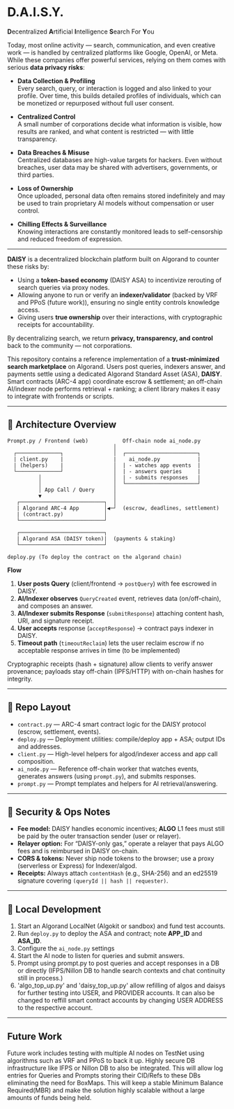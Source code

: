 # D.A.I.S.Y. 
**D**ecentralized **A**rtificial **I**ntelligence **S**earch For **Y**ou

Today, most online activity — search, communication, and even creative work — is handled by centralized platforms like Google, OpenAI, or Meta. While these companies offer powerful services, relying on them comes with serious **data privacy risks**:

- **Data Collection & Profiling**  
  Every search, query, or interaction is logged and also linked to your profile. Over time, this builds detailed profiles of individuals, which can be monetized or repurposed without full user consent.

- **Centralized Control**  
  A small number of corporations decide what information is visible, how results are ranked, and what content is restricted — with little transparency.

- **Data Breaches & Misuse**  
  Centralized databases are high-value targets for hackers. Even without breaches, user data may be shared with advertisers, governments, or third parties.

- **Loss of Ownership**  
  Once uploaded, personal data often remains stored indefinitely and may be used to train proprietary AI models without compensation or user control.

- **Chilling Effects & Surveillance**  
  Knowing interactions are constantly monitored leads to self-censorship and reduced freedom of expression.

---

**DAISY** is a decentralized blockchain platform built on Algorand to counter these risks by:

- Using a **token-based economy** (DAISY ASA) to incentivize rerouting of search queries via proxy nodes.
- Allowing anyone to run or verify an **indexer/validator** (backed by VRF and PPoS (future work)), ensuring no single entity controls knowledge access.
- Giving users **true ownership** over their interactions, with cryptographic receipts for accountability.

By decentralizing search, we return **privacy, transparency, and control** back to the community — not corporations.


This repository contains a reference implementation of a **trust-minimized search marketplace** on Algorand. 
Users post queries, indexers answer, and payments settle using a dedicated Algorand Standard Asset (ASA), **DAISY**. 
Smart contracts (ARC-4 app) coordinate escrow & settlement; an off-chain AI/indexer node performs retrieval + ranking; 
a client library makes it easy to integrate with frontends or scripts.

---

## 🧱 Architecture Overview

```
Prompt.py / Frontend (web)           Off-chain node ai_node.py
                                  │
  ┌──────────────┐                │  ┌───────────────────────┐
  | client.py    |                |    ai_node.py            |
  | (helpers)    |                │  | - watches app events  |
  └──────────────┘                │  | - answers queries     |
          │                       │  | - submits responses   |
          │                       │  └───────────────────────┘
          │ App Call / Query      │
          ▼                       │
   ┌───────────────────────────┐  │
   | Algorand ARC-4 App        │◀─┘  (escrow, deadlines, settlement)
   | (contract.py)             │
   └───────────────────────────┘

   ┌───────────────────────────┐
   | Algorand ASA (DAISY token)|  (payments & staking)
   └───────────────────────────┘

deploy.py (To deploy the contract on the algorand chain)
```

**Flow**
1. **User posts Query** (client/frontend → `postQuery`) with fee escrowed in DAISY.
2. **AI/Indexer observes** `QueryCreated` event, retrieves data (on/off-chain), and composes an answer.
3. **AI/Indexer submits Response** (`submitResponse`) attaching content hash, URI, and signature receipt.
4. **User accepts**  response (`acceptResponse`) → contract pays indexer in DAISY.
5. **Timeout path** (`timeoutReclaim`) lets the user reclaim escrow if no acceptable response arrives in time (to be implemented)

Cryptographic receipts (hash + signature) allow clients to verify answer provenance; payloads stay off-chain (IPFS/HTTP) with on-chain hashes for integrity.

---

## 📁 Repo Layout

- `contract.py` — ARC-4 smart contract logic for the DAISY protocol (escrow, settlement, events).
- `deploy.py` — Deployment utilities: compile/deploy app + ASA; output IDs and addresses.
- `client.py` — High-level helpers for algod/indexer access and app call composition.
- `ai_node.py` — Reference off-chain worker that watches events, generates answers (using `prompt.py`), and submits responses.
- `prompt.py` — Prompt templates and helpers for AI retrieval/answering.


---

## 🔐 Security & Ops Notes

- **Fee model:** DAISY handles economic incentives; **ALGO** L1 fees must still be paid by the outer transaction sender (user or relayer).
- **Relayer option:** For “DAISY-only gas,” operate a relayer that pays ALGO fees and is reimbursed in DAISY on-chain.
- **CORS & tokens:** Never ship node tokens to the browser; use a proxy (serverless or Express) for Indexer/algod.
- **Receipts:** Always attach `contentHash` (e.g., SHA-256) and an ed25519 signature covering `(queryId || hash || requester)`.

---

## 🧪 Local Development

1. Start an Algorand LocalNet (Algokit or sandbox) and fund test accounts.
2. Run `deploy.py` to deploy the ASA and contract; note **APP_ID** and **ASA_ID**.
3. Configure the `ai_node.py` settings
4. Start the AI node to listen for queries and submit answers.
5. Prompt using prompt.py to post queries and accept responses in a DB or directly (IFPS/Nillon DB to handle search contexts and chat continuity still in process.)
6. 'algo_top_up.py' and 'daisy_top_up.py' allow refilling of algos and daisys for further testing into USER, and PROVIDER accounts. It can also be changed to reffill smart contract accounts by changing USER ADDRESS to the respective account.

---

## Future Work
Future work includes testing with multiple AI nodes on TestNet using algorithms such as VRF and PPoS to back it up.
Highly secure DB infrastructure like IFPS or Nillon DB to also be integrated. This will allow log entries for Queries and Prompts storing their CID/Refs to these DBs eliminating the need for BoxMaps. This will keep a stable Minimum Balance Required(MBR) and make the solution highly scalable without a large amounts of funds being held.












